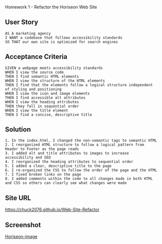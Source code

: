 Homework 1 - Refactor the Horiseon Web Site 

## User Story

```
AS A marketing agency
I WANT a codebase that follows accessibility standards
SO THAT our own site is optimized for search engines
```
## Acceptance Criteria

```
GIVEN a webpage meets accessibility standards
WHEN I view the source code
THEN I find semantic HTML elements
WHEN I view the structure of the HTML elements
THEN I find that the elements follow a logical structure independent of styling and positioning
WHEN I view the icon and image elements
THEN I find accessible alt attributes
WHEN I view the heading attributes
THEN they fall in sequential order
WHEN I view the title element
THEN I find a concise, descriptive title
```
## Solution
```
1. In the index.html, I changed the non-semantic tags to semantic HTML
2. I reorganized HTML structure to follow a logical pattern from Header to Footer as the page reads
3. I added alt and title attributes to images to increase accessibility and SEO
4. I reorganized the heading attributes to sequential order
5. I added a clear, descriptive title to the page
6. I re-organized the CSS to follow the order of the page and the HTML
7. I fixed broken links on the page
8. I added comments within the code to all changes made in both HTML and CSS so others can clearly see what changes were made
```
## Site URL
https://chuck2076.github.io/Web-Site-Refactor

## Screenshot
[Horiseon-image](https://raw.githubusercontent.com/chuck2076/Homework-1-Refactor/22e99220a8695b7b325cad9a83fca531940e97f1/Assets/HoriseonScreencapture.png)
